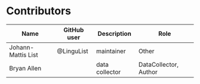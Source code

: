# Contributors

Name | GitHub user | Description | Role
--- | --- | --- | ---
Johann-Mattis List | @LinguList | maintainer | Other 
Bryan Allen | | data collector | DataCollector, Author
